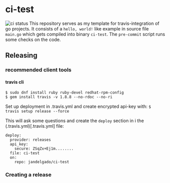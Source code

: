 # ci-test
![ci status](https://travis-ci.org/jandelgado/ci-test.svg?branch=master)
This repository serves as my template for travis-integration of go projects.
It consists of a `hello, world!` like example in source file `main.go` which
gets compiled into binary `ci-test`. The `pre-commit` script runs some checks
on the code. 

## Releasing
### recommended client tools
#### travis cli
```
$ sudo dnf install ruby ruby-devel redhat-rpm-config
$ gem install travis -v 1.8.8 --no-rdoc --no-ri
```

Set up deployment in .travis.yml and create encrypted api-key with:
`$ travis setup release --force`

This will ask some questions and create the `deploy` section in i
the (.travis.yml)[.travis.yml] file:
```
deploy:
  provider: releases
  api_key:
    secure: ZSqZx+Ej1m........
  file: ci-test
  on:
    repo: jandelgado/ci-test
```

### Creating a release


